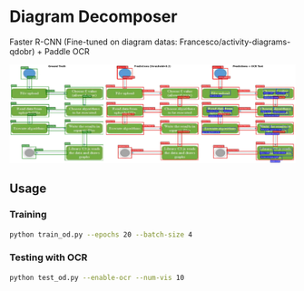 # Diagram Decomposer

Faster R-CNN (Fine-tuned on diagram datas: Francesco/activity-diagrams-qdobr) + Paddle OCR

![Teaser](./teaser.jpg "Teaser.")

## Usage

### Training

```bash
python train_od.py --epochs 20 --batch-size 4
```

### Testing with OCR

```bash
python test_od.py --enable-ocr --num-vis 10
```

